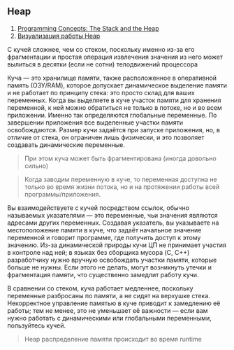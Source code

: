 ## Heap

1. [Programming Concepts: The Stack and the Heap](https://thecodeboss.dev/2014/10/programming-concepts-the-stack-and-the-heap/)
2. [Визуализация работы Heap](https://www.youtube.com/watch?v=95_CAUC9nvE&ab_channel=DeepuKSasidharan)

С кучей сложнее, чем со стеком, поскольку именно из-за его фрагментации и простая операция извлечения значения из него может вылиться в десятки (если не сотни) телодвижений процессора

Куча — это хранилище памяти, также расположенное в оперативной память (ОЗУ/RAM), которое допускает динамическое выделение памяти и не работает по принципу стека: это просто склад для ваших переменных. Когда вы выделяете в куче участок памяти для хранения переменной, к ней можно обратиться не только в потоке, но и во всем приложении. Именно так определяются глобальные переменные. По завершении приложения все выделенные участки памяти освобождаются. Размер кучи задаётся при запуске приложения, но, в отличие от стека, он ограничен лишь физически, и это позволяет создавать динамические переменные.

> При этом куча может быть фрагментирована (иногда довольно сильно)

> Когда заводим переменную в куче, то переменная доступна не только во время жизни потока, но и на протяжении работы всей программы/приложения.

Вы взаимодействуете с кучей посредством ссылок, обычно называемых указателями — это переменные, чьи значения являются адресами других переменных. Создавая указатель, вы указываете на местоположение памяти в куче, что задаёт начальное значение переменной и говорит программе, где получить доступ к этому значению. Из-за динамической природы кучи ЦП не принимает участия в контроле над ней; в языках без сборщика мусора (C, C++) разработчику нужно вручную освобождать участки памяти, которые больше не нужны. Если этого не делать, могут возникнуть утечки и фрагментация памяти, что существенно замедлит работу кучи.

В сравнении со стеком, куча работает медленнее, поскольку переменные разбросаны по памяти, а не сидят на верхушке стека. Некорректное управление памятью в куче приводит к замедлению её работы; тем не менее, это не уменьшает её важности — если вам нужно работать с динамическими или глобальными переменными, пользуйтесь кучей.

> Heap распределение памяти происходит во время runtime




